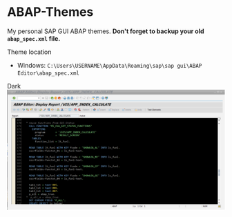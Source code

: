 # ABAP-Themes
My personal SAP GUI ABAP themes. **Don't forget to backup your old `abap_spec.xml` file.**

Theme location
- Windows: `C:\Users\USERNAME\AppData\Roaming\sap\sap gui\ABAP Editor\abap_spec.xml`

Dark
![Screenshot](https://github.com/Tursko/ABAP-Themes/blob/main/Screenshot-Dark.png)
